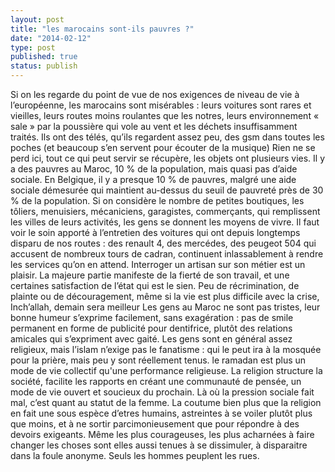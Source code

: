 ```yaml
---
layout: post
title: "les marocains sont-ils pauvres ?"
date: "2014-02-12"
type: post
published: true
status: publish
---
```


Si on les regarde du point de vue de nos exigences de niveau de vie à l’européenne, les marocains sont misérables : leurs voitures sont rares et vieilles, leurs routes moins roulantes que les notres, leurs environnement « sale » par la poussière qui vole au vent et les déchets insuffisamment traités. Ils ont des télés, qu’ils regardent assez peu, des gsm dans toutes les poches (et beaucoup s’en servent pour écouter de la musique) Rien ne se perd ici, tout ce qui peut servir se récupère, les objets ont plusieurs vies. Il y a des pauvres au Maroc, 10 % de la population, mais quasi pas d’aide sociale. En Belgique, il y a presque 10 % de pauvres, malgré une aide sociale démesurée qui maintient au-dessus du seuil de pauvreté près de 30 % de la population. Si on considère le nombre de petites boutiques, les tôliers, menuisiers, mécaniciens, garagistes, commerçants, qui remplissent les villes de leurs activités, les gens se donnent les moyens de vivre. Il faut voir le soin apporté à l’entretien des voitures qui ont depuis longtemps disparu de nos routes : des renault 4, des mercédes, des peugeot 504 qui accusent de nombreux tours de cadran, continuent inlassablement à rendre les services qu’on en attend. Interroger un artisan sur son métier est un plaisir. La majeure partie manifeste de la fierté de son travail, et une certaines satisfaction de l’état qui est le sien. Peu de récrimination, de plainte ou de découragement, même si la vie est plus difficile avec la crise, Inch’allah, demain sera meilleur Les gens au Maroc ne sont pas tristes, leur bonne humeur s’exprime facilement, sans exagération : pas de smile permanent en forme de publicité pour dentifrice, plutôt des relations amicales qui s’expriment avec gaité. Les gens sont en général assez religieux, mais l’islam n’exige pas le fanatisme : qui le peut ira à la mosquée pour la prière, mais peu y sont réellement tenus. le ramadan est plus un mode de vie collectif qu'une performance religieuse. La religion structure la société, facilite les rapports en créant une communauté de pensée, un mode de vie ouvert et soucieux du prochain. Là où la pression sociale fait mal, c’est quant au statut de la femme. La coutume bien plus que la religion en fait une sous espèce d’etres humains, astreintes à se voiler plutôt plus que moins, et à ne sortir parcimonieusement que pour répondre à des devoirs exigeants. Même les plus courageuses, les plus acharnées à faire changer les choses sont elles aussi tenues à se dissimuler, à disparaitre dans la foule anonyme. Seuls les hommes peuplent les rues.
